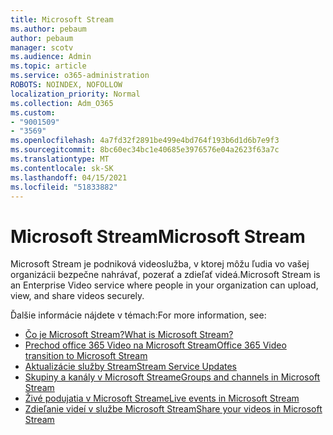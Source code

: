 ```yaml
---
title: Microsoft Stream
ms.author: pebaum
author: pebaum
manager: scotv
ms.audience: Admin
ms.topic: article
ms.service: o365-administration
ROBOTS: NOINDEX, NOFOLLOW
localization_priority: Normal
ms.collection: Adm_O365
ms.custom:
- "9001509"
- "3569"
ms.openlocfilehash: 4a7fd32f2891be499e4bd764f193b6d1d6b7e9f3
ms.sourcegitcommit: 8bc60ec34bc1e40685e3976576e04a2623f63a7c
ms.translationtype: MT
ms.contentlocale: sk-SK
ms.lasthandoff: 04/15/2021
ms.locfileid: "51833882"
---
```

# <a name="microsoft-stream"></a><span data-ttu-id="5c47a-102">Microsoft Stream</span><span class="sxs-lookup"><span data-stu-id="5c47a-102">Microsoft Stream</span></span>

<span data-ttu-id="5c47a-103">Microsoft Stream je podniková videoslužba, v ktorej môžu ľudia vo vašej organizácii bezpečne nahrávať, pozerať a zdieľať videá.</span><span class="sxs-lookup"><span data-stu-id="5c47a-103">Microsoft Stream is an Enterprise Video service where people in your organization can upload, view, and share videos securely.</span></span> 

<span data-ttu-id="5c47a-104">Ďalšie informácie nájdete v témach:</span><span class="sxs-lookup"><span data-stu-id="5c47a-104">For more information, see:</span></span>

- [<span data-ttu-id="5c47a-105">Čo je Microsoft Stream?</span><span class="sxs-lookup"><span data-stu-id="5c47a-105">What is Microsoft Stream?</span></span>](https://docs.microsoft.com/stream/overview)
- [<span data-ttu-id="5c47a-106">Prechod office 365 Video na Microsoft Stream</span><span class="sxs-lookup"><span data-stu-id="5c47a-106">Office 365 Video transition to Microsoft Stream</span></span>](https://docs.microsoft.com/stream/migrate-from-office-365)
- [<span data-ttu-id="5c47a-107">Aktualizácie služby Stream</span><span class="sxs-lookup"><span data-stu-id="5c47a-107">Stream Service Updates</span></span>](https://techcommunity.microsoft.com/t5/microsoft-stream-service-updates/bd-p/StreamAnnouncements)
- [<span data-ttu-id="5c47a-108">Skupiny a kanály v Microsoft Streame</span><span class="sxs-lookup"><span data-stu-id="5c47a-108">Groups and channels in Microsoft Stream</span></span>](https://docs.microsoft.com/stream/groups-channels-organization)
- [<span data-ttu-id="5c47a-109">Živé podujatia v Microsoft Streame</span><span class="sxs-lookup"><span data-stu-id="5c47a-109">Live events in Microsoft Stream</span></span>](https://docs.microsoft.com/stream/live-event-overview)
- [<span data-ttu-id="5c47a-110">Zdieľanie videí v službe Microsoft Stream</span><span class="sxs-lookup"><span data-stu-id="5c47a-110">Share your videos in Microsoft Stream</span></span>](https://docs.microsoft.com/stream/portal-share-video)
